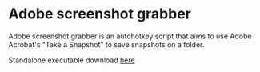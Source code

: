 # Adobe screenshot grabber
Adobe screenshot grabber is an autohotkey script that aims to use Adobe Acrobat's "Take a Snapshot" to save snapshots on a folder.

Standalone executable download [here](https://github.com/Marco-cefetmg/Adobe-screenshot/releases/download/1.0/adobe.screenshot.grabber.exe)
